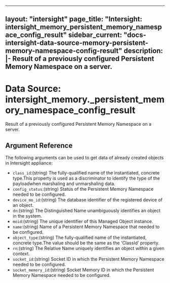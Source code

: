 
---
layout: "intersight"
page_title: "Intersight: intersight_memory_persistent_memory_namespace_config_result"
sidebar_current: "docs-intersight-data-source-memory-persistent-memory-namespace-config-result"
description: |-
Result of a previously configured Persistent Memory Namespace on a server.
---

# Data Source: intersight_memory._persistent_memory_namespace_config_result
Result of a previously configured Persistent Memory Namespace on a server.
## Argument Reference
The following arguments can be used to get data of already created objects in Intersight appliance:
* `class_id`:(string) The fully-qualified name of the instantiated, concrete type.This property is used as a discriminator to identify the type of the payloadwhen marshaling and unmarshaling data. 
* `config_status`:(string) Status of the Persistent Memory Namespace needed to be configured. 
* `device_mo_id`:(string) The database identifier of the registered device of an object. 
* `dn`:(string) The Distinguished Name unambiguously identifies an object in the system. 
* `moid`:(string) The unique identifier of this Managed Object instance. 
* `name`:(string) Name of a Persistent Memory Namespace that needed to be configured. 
* `object_type`:(string) The fully-qualified name of the instantiated, concrete type.The value should be the same as the 'ClassId' property. 
* `rn`:(string) The Relative Name uniquely identifies an object within a given context. 
* `socket_id`:(string) Socket ID in which the Persistent Memory Namespace needed to be configured. 
* `socket_memory_id`:(string) Socket Memory ID in which the Persistent Memory Namespace needed to be configured. 
